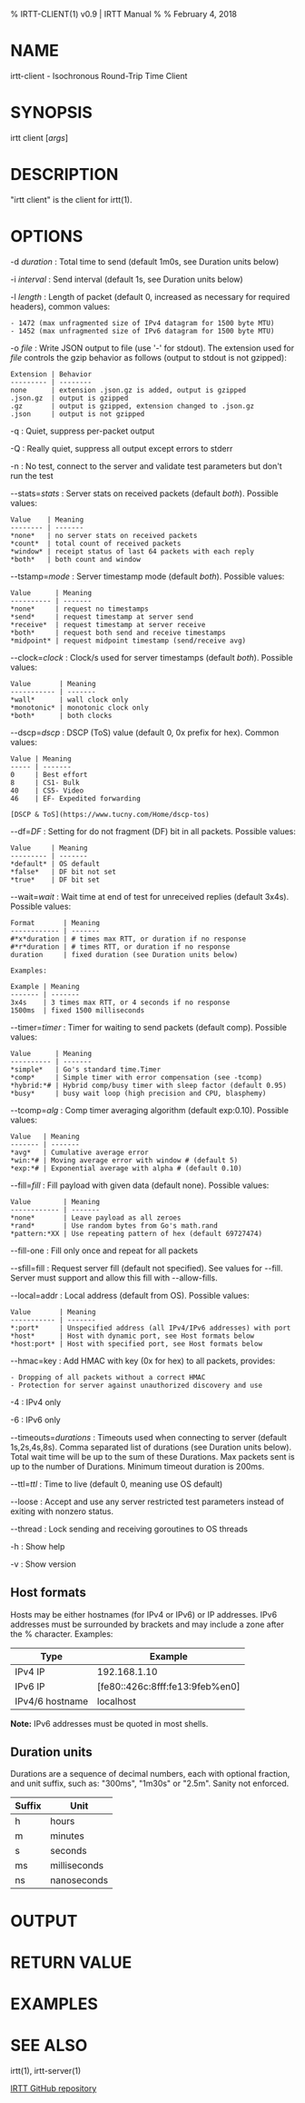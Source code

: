 % IRTT-CLIENT(1) v0.9 | IRTT Manual
%
% February 4, 2018

# NAME

irtt-client - Isochronous Round-Trip Time Client

# SYNOPSIS

irtt client [*args*]

# DESCRIPTION

"irtt client" is the client for irtt(1).

# OPTIONS

-d *duration*
:   Total time to send (default 1m0s, see Duration units below)

-i *interval*
:   Send interval (default 1s, see Duration units below)

-l *length*
:   Length of packet (default 0, increased as necessary for required headers),
    common values:

    - 1472 (max unfragmented size of IPv4 datagram for 1500 byte MTU)
    - 1452 (max unfragmented size of IPv6 datagram for 1500 byte MTU)

-o *file*
:   Write JSON output to file (use '-' for stdout).  The extension used for
    *file* controls the gzip behavior as follows (output to stdout is not
    gzipped):

    Extension | Behavior
    --------- | --------
    none      | extension .json.gz is added, output is gzipped
    .json.gz  | output is gzipped
    .gz       | output is gzipped, extension changed to .json.gz
    .json     | output is not gzipped

-q
:   Quiet, suppress per-packet output

-Q
:   Really quiet, suppress all output except errors to stderr

-n
:   No test, connect to the server and validate test parameters but don't run
    the test

\--stats=*stats*
:   Server stats on received packets (default *both*). Possible values:

    Value    | Meaning
    -------- | -------
    *none*   | no server stats on received packets
    *count*  | total count of received packets  
    *window* | receipt status of last 64 packets with each reply  
    *both*   | both count and window

\--tstamp=*mode*
:   Server timestamp mode (default *both*). Possible values:

    Value      | Meaning
    ---------- | -------
    *none*     | request no timestamps
    *send*     | request timestamp at server send  
    *receive*  | request timestamp at server receive  
    *both*     | request both send and receive timestamps
    *midpoint* | request midpoint timestamp (send/receive avg)

\--clock=*clock*
:   Clock/s used for server timestamps (default *both*). Possible values:

    Value       | Meaning
    ----------- | -------
    *wall*      | wall clock only
    *monotonic* | monotonic clock only  
    *both*      | both clocks  

\--dscp=*dscp*
:   DSCP (ToS) value (default 0, 0x prefix for hex). Common values:

    Value | Meaning
    ----- | -------
    0     | Best effort
    8     | CS1- Bulk
    40    | CS5- Video
    46    | EF- Expedited forwarding

    [DSCP & ToS](https://www.tucny.com/Home/dscp-tos)

\--df=*DF*
:   Setting for do not fragment (DF) bit in all packets. Possible values:

    Value     | Meaning
    --------- | -------
    *default* | OS default
    *false*   | DF bit not set
    *true*    | DF bit set

\--wait=*wait*
:   Wait time at end of test for unreceived replies (default 3x4s).
    Possible values:

    Format       | Meaning
    ------------ | -------
    #*x*duration | # times max RTT, or duration if no response
    #*r*duration | # times RTT, or duration if no response  
    duration     | fixed duration (see Duration units below)

    Examples:

    Example | Meaning
    ------- | -------
    3x4s    | 3 times max RTT, or 4 seconds if no response
    1500ms  | fixed 1500 milliseconds  

\--timer=*timer*
:   Timer for waiting to send packets (default comp). Possible values:

    Value      | Meaning
    ---------- | -------
    *simple*   | Go's standard time.Timer
    *comp*     | Simple timer with error compensation (see -tcomp)
    *hybrid:*# | Hybrid comp/busy timer with sleep factor (default 0.95)
    *busy*     | busy wait loop (high precision and CPU, blasphemy)

\--tcomp=*alg*
:   Comp timer averaging algorithm (default exp:0.10). Possible values:

    Value   | Meaning
    ------- | -------
    *avg*   | Cumulative average error
    *win:*# | Moving average error with window # (default 5)
    *exp:*# | Exponential average with alpha # (default 0.10)

\--fill=*fill*
:   Fill payload with given data (default none). Possible values:

    Value        | Meaning
    ------------ | -------
    *none*       | Leave payload as all zeroes
    *rand*       | Use random bytes from Go's math.rand
    *pattern:*XX | Use repeating pattern of hex (default 69727474)

\--fill-one
:   Fill only once and repeat for all packets

\--sfill=fill
:   Request server fill (default not specified). See values for --fill.
    Server must support and allow this fill with --allow-fills.

\--local=addr
:   Local address (default from OS). Possible values:

    Value       | Meaning
    ----------- | -------
    *:port*     | Unspecified address (all IPv4/IPv6 addresses) with port
    *host*      | Host with dynamic port, see Host formats below
    *host:port* | Host with specified port, see Host formats below

\--hmac=key
:   Add HMAC with key (0x for hex) to all packets, provides:

    - Dropping of all packets without a correct HMAC
    - Protection for server against unauthorized discovery and use

-4
:   IPv4 only

-6
:   IPv6 only

\--timeouts=*durations*
:   Timeouts used when connecting to server (default 1s,2s,4s,8s).
    Comma separated list of durations (see Duration units below).
    Total wait time will be up to the sum of these Durations.
    Max packets sent is up to the number of Durations.
    Minimum timeout duration is 200ms.

\--ttl=*ttl*
:   Time to live (default 0, meaning use OS default)

\--loose
:   Accept and use any server restricted test parameters instead of
    exiting with nonzero status.

\--thread
:   Lock sending and receiving goroutines to OS threads

-h
:   Show help

-v
:   Show version

## Host formats

Hosts may be either hostnames (for IPv4 or IPv6) or IP addresses. IPv6
addresses must be surrounded by brackets and may include a zone after the %
character. Examples:

Type            | Example
--------------- | -------
IPv4 IP         | 192.168.1.10
IPv6 IP         | [fe80::426c:8fff:fe13:9feb%en0]
IPv4/6 hostname | localhost

**Note:** IPv6 addresses must be quoted in most shells.

## Duration units

Durations are a sequence of decimal numbers, each with optional fraction, and
unit suffix, such as: "300ms", "1m30s" or "2.5m". Sanity not enforced.

Suffix | Unit
------ | ----
h      | hours
m      | minutes
s      | seconds
ms     | milliseconds
ns     | nanoseconds

# OUTPUT

# RETURN VALUE

# EXAMPLES

# SEE ALSO

irtt(1), irtt-server(1)

[IRTT GitHub repository](https://github.com/peteheist/irtt/)
